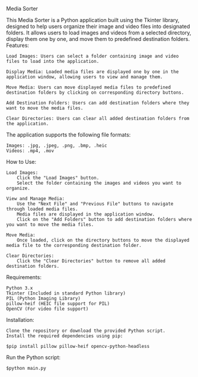 Media Sorter

This Media Sorter is a Python application built using the Tkinter library, designed to help users organize their image and video files into designated folders. It allows users to load images and videos from a selected directory, display them one by one, and move them to predefined destination folders.
Features:

    Load Images: Users can select a folder containing image and video files to load into the application.

    Display Media: Loaded media files are displayed one by one in the application window, allowing users to view and manage them.

    Move Media: Users can move displayed media files to predefined destination folders by clicking on corresponding directory buttons.

    Add Destination Folders: Users can add destination folders where they want to move the media files.

    Clear Directories: Users can clear all added destination folders from the application.

The application supports the following file formats:

    Images: .jpg, .jpeg, .png, .bmp, .heic
    Videos: .mp4, .mov

How to Use:

    Load Images:
        Click the "Load Images" button.
        Select the folder containing the images and videos you want to organize.

    View and Manage Media:
        Use the "Next File" and "Previous File" buttons to navigate through loaded media files.
        Media files are displayed in the application window.
        Click on the "Add Folders" button to add destination folders where you want to move the media files.

    Move Media:
        Once loaded, click on the directory buttons to move the displayed media file to the corresponding destination folder.

    Clear Directories:
        Click the "Clear Directories" button to remove all added destination folders.

Requirements:

    Python 3.x
    Tkinter (Included in standard Python library)
    PIL (Python Imaging Library)
    pillow-heif (HEIC file support for PIL)
    OpenCV (For video file support)

Installation:

    Clone the repository or download the provided Python script.
    Install the required dependencies using pip:

    $pip install pillow pillow-heif opencv-python-headless

Run the Python script:

    $python main.py

